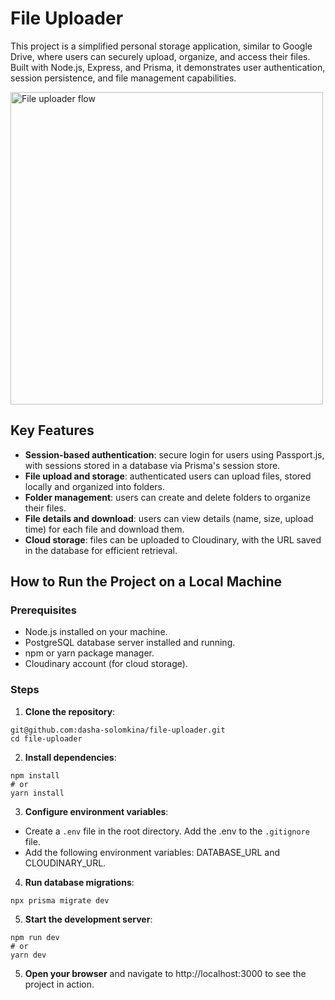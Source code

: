 # File Uploader
This project is a simplified personal storage application, similar to Google Drive, where users can securely upload, organize, and access their files. Built with Node.js, Express, and Prisma, it demonstrates user authentication, session persistence, and file management capabilities.

<img src="https://github.com/user-attachments/assets/fed48ad9-933b-416e-bf1c-7e504f3ded8a" alt="File uploader flow" height="500" />


## Key Features
- **Session-based authentication**: secure login for users using Passport.js, with sessions stored in a database via Prisma's session store.
- **File upload and storage**: authenticated users can upload files, stored locally and organized into folders.
- **Folder management**: users can create and delete folders to organize their files.
- **File details and download**: users can view details (name, size, upload time) for each file and download them.
- **Cloud storage**: files can be uploaded to Cloudinary, with the URL saved in the database for efficient retrieval.

## How to Run the Project on a Local Machine

### Prerequisites

- Node.js installed on your machine.
- PostgreSQL database server installed and running.
- npm or yarn package manager.
- Cloudinary account (for cloud storage).

### Steps

1. **Clone the repository**:

```
git@github.com:dasha-solomkina/file-uploader.git
cd file-uploader
```

2. **Install dependencies**:

```
npm install
# or
yarn install
```

3. **Configure environment variables**:
 - Create a `.env` file in the root directory. Add the .env to the `.gitignore` file.
 - Add the following environment variables: DATABASE_URL and CLOUDINARY_URL.

4.  **Run database migrations**:
```
npx prisma migrate dev
```

5. **Start the development server**:
```
npm run dev
# or
yarn dev
```

5. **Open your browser** and navigate to http://localhost:3000 to see the project in action.


